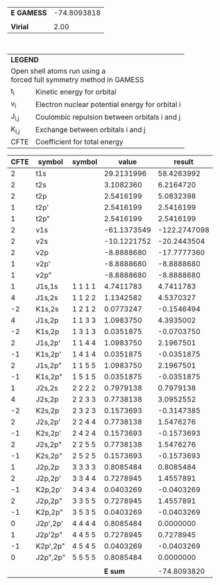 <div class="grid-wrapper" id="integrals-table-8">

<div id="table1">

|              |             |
| ------------ | ----------- |
| **E GAMESS** | -74.8093818 |
|              |             |
| **Virial**   | 2.00        |

<table style="margin-top: 3rem">
<tr>
  <td colspan="2">
    <b>LEGEND</b>
  </td>
</tr>
<tr>
  <td colspan="2">
    Open shell atoms run using a <br>forced full symmetry method in GAMESS
  </td>
</tr>
<tr>
  <td>t<sub>i</sub></td> <td> Kinetic energy for orbital</td>
</tr>
<tr>
  <td>v<sub>i</sub></td> <td>Electron nuclear potential energy for orbital i</td>
</tr>
<tr>
  <td>J<sub>i,j</sub></td>	<td>Coulombic repulsion between orbitals i and j</td>
</tr>
<tr>
  <td>K<sub>i,j</sub></td>  <td>Exchange between orbitals i and j</td>
</tr>
<tr>
  <td>CFTE</td> <td>Coefficient for total energy</td>
</tr>
</table>

</div>

<div id="table2">

| CFTE | symbol   | symbol  | value       | result       |
| ---- | -------- | ------- | ----------- | ------------ |
| 2    | t1s      |         | 29.2131996  | 58.4263992   |
| 2    | t2s      |         | 3.1082360   | 6.2164720    |
| 2    | t2p      |         | 2.5416199   | 5.0832398    |
| 1    | t2p'     |         | 2.5416199   | 2.5416199    |
| 1    | t2p"     |         | 2.5416199   | 2.5416199    |
| 2    | v1s      |         | -61.1373549 | -122.2747098 |
| 2    | v2s      |         | -10.1221752 | -20.2443504  |
| 2    | v2p      |         | -8.8888680  | -17.7777360  |
| 1    | v2p'     |         | -8.8888680  | -8.8888680   |
| 1    | v2p"     |         | -8.8888680  | -8.8888680   |
| 1    | J1s,1s   | 1 1 1 1 | 4.7411783   | 4.7411783    |
| 4    | J1s,2s   | 1 1 2 2 | 1.1342582   | 4.5370327    |
| -2   | K1s,2s   | 1 2 1 2 | 0.0773247   | -0.1546494   |
| 4    | J1s,2p   | 1 1 3 3 | 1.0983750   | 4.3935002    |
| -2   | K1s,2p   | 1 3 1 3 | 0.0351875   | -0.0703750   |
| 2    | J1s,2p'  | 1 1 4 4 | 1.0983750   | 2.1967501    |
| -1   | K1s,2p'  | 1 4 1 4 | 0.0351875   | -0.0351875   |
| 2    | J1s,2p"  | 1 1 5 5 | 1.0983750   | 2.1967501    |
| -1   | K1s,2p"  | 1 5 1 5 | 0.0351875   | -0.0351875   |
| 1    | J2s,2s   | 2 2 2 2 | 0.7979138   | 0.7979138    |
| 4    | J2s,2p   | 2 2 3 3 | 0.7738138   | 3.0952552    |
| -2   | K2s,2p   | 2 3 2 3 | 0.1573693   | -0.3147385   |
| 2    | J2s,2p'  | 2 2 4 4 | 0.7738138   | 1.5476276    |
| -1   | K2s,2p'  | 2 4 2 4 | 0.1573693   | -0.1573693   |
| 2    | J2s,2p"  | 2 2 5 5 | 0.7738138   | 1.5476276    |
| -1   | K2s,2p"  | 2 5 2 5 | 0.1573693   | -0.1573693   |
| 1    | J2p,2p   | 3 3 3 3 | 0.8085484   | 0.8085484    |
| 2    | J2p,2p'  | 3 3 4 4 | 0.7278945   | 1.4557891    |
| -1   | K2p,2p'  | 3 4 3 4 | 0.0403269   | -0.0403269   |
| 2    | J2p,2p"  | 3 3 5 5 | 0.7278945   | 1.4557891    |
| -1   | K2p,2p"  | 3 5 3 5 | 0.0403269   | -0.0403269   |
| 0    | J2p',2p' | 4 4 4 4 | 0.8085484   | 0.0000000    |
| 1    | J2p'2p"  | 4 4 5 5 | 0.7278945   | 0.7278945    |
| -1   | K2p',2p" | 4 5 4 5 | 0.0403269   | -0.0403269   |
| 0    | J2p",2p" | 5 5 5 5 | 0.8085484   | 0.0000000    |
|      |          |         |             |              |
|      |          |         | **E sum**   | -74.8093820  |

</div>

</div>
